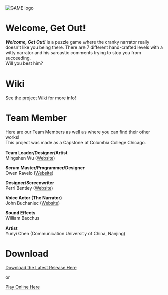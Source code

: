 ![GAME logo](https://raw.githubusercontent.com/sim2kid/GAME/main/Assets/Sprites/Icon/stageIconFullSmall.png)


# Welcome, Get Out!
<p><i><b>Welcome, Get Out!</b></i> is a puzzle game where the cranky narrator really doesn't like you being there. There are 7 different hand-crafted levels with a witty narrator and his sarcastic comments trying to stop you from succeeding.<br>
Will you best him?</p>



# Wiki
See the project [Wiki](https://github.com/sim2kid/GAME/wiki) for more info!



# Team Member
Here are our Team Members as well as where you can find their other works!<br>
This project was made as a Capstone at Columbia College Chicago.<br>


**Team Leader/Designer/Artist**<br>
Mingshen Wu ([Website](https://mingshenwu.myportfolio.com/))


**Scrum Master/Programmer/Designer**<br>
Owen Ravelo ([Website](https://simmgames.com))


**Designer/Screenwriter**<br>
Perri Bentley ([Website](https://perribentley.myportfolio.com/))


**Voice Actor (The Narrator)**<br>
John Buchaniec ([Website](https://johnbuchaniechoard.com/))


**Sound Effects**<br>
William Bacchus


**Artist**<br>
Yunyi Chen (Communication University of China, Nanjing)



# Download
[Download the Latest Release Here](https://github.com/sim2kid/GAME/releases)<br>


or


[Play Online Here](https://simm.games/game)

